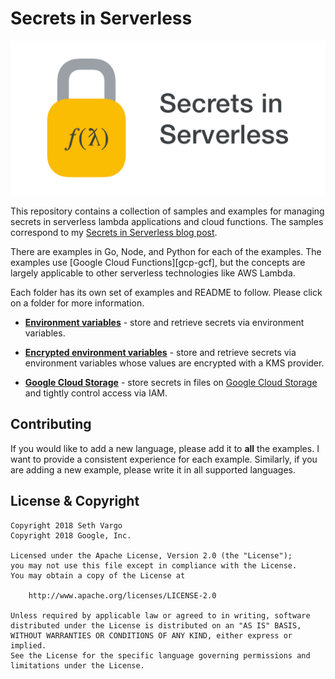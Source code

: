 # Secrets in Serverless

![Secrets in serverless](images/secrets-in-serverless.png)

This repository contains a collection of samples and examples for managing
secrets in serverless lambda applications and cloud functions. The samples
correspond to my [Secrets in Serverless blog post][post].

There are examples in Go, Node, and Python for each of the examples. The
examples use [Google Cloud Functions][gcp-gcf], but the concepts are largely
applicable to other serverless technologies like AWS Lambda.

Each folder has its own set of examples and README to follow. Please click on
a folder for more information.

- **[Environment variables](tree/master/envvars)** - store and retrieve secrets
  via environment variables.

- **[Encrypted environment variables](tree/master/encrypted-envvars)** - store
  and retrieve secrets via environment variables whose values are encrypted with
  a KMS provider.

- **[Google Cloud Storage](tree/master/gcs)** - store secrets in files on
  [Google Cloud Storage][gcp-gcs] and tightly control access via IAM.


## Contributing

If you would like to add a new language, please add it to **all** the examples.
I want to provide a consistent experience for each example. Similarly, if you
are adding a new example, please write it in all supported languages.


## License & Copyright

```text
Copyright 2018 Seth Vargo
Copyright 2018 Google, Inc.

Licensed under the Apache License, Version 2.0 (the "License");
you may not use this file except in compliance with the License.
You may obtain a copy of the License at

    http://www.apache.org/licenses/LICENSE-2.0

Unless required by applicable law or agreed to in writing, software
distributed under the License is distributed on an "AS IS" BASIS,
WITHOUT WARRANTIES OR CONDITIONS OF ANY KIND, either express or implied.
See the License for the specific language governing permissions and
limitations under the License.
```


[post]: https://www.sethvargo.com/secrets-in-serverless
[gcp-gcp]: https://cloud.google.com/functions
[gcp-gcs]: https://cloud.google.com/storage
